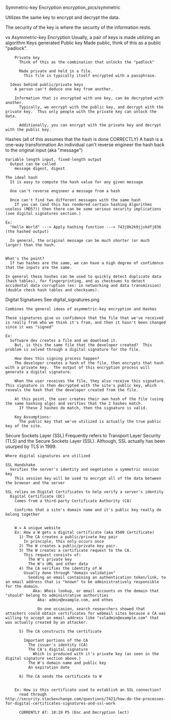 Symmetric-key Encryption
  encryption_pics/symmetric

  Utilizes the same key to encrypt and decrypt the data.

  The security of the key is where the security of the information rests.

  vs Asymmetric-key Encryption
    Usually, a pair of keys is made utilizing an algorithm
      Keys generated
        Public key
          Made public, think of this as a public "padlock".
            
        Private key
          Think of this as the combination that unlocks the "padlock"

          Made private and held in a file.
            This file is typically itself encrypted with a passphrase.

      Ideas behind public/private keys
        A person can't deduce one key from another.

        Information that is encrypted with one key, can be decrypted with another.
          Typically, we encrypt with the public key, and decrypt with the private key.  Thus only people with the private key can unlock the data.

          Additionally, you can encrypt with the private key and decrypt with the public key.

Hashes (all of this assumes that the hash is done CORRECTLY)
  A hash is a one-way transformation
    An individual can't reverse engineer the hash back to the original input (aka "message")
    
    Variable length input, fixed-length output
      Output can be called
        message digest, digest

    The ideal hash
      It is easy to compute the hash value for any given message

      One can't reverse engineer a message from a hash

      Once can't find two different messages with the same hash
        If you can (and this has rendered certain hashing Algorithms useless (MD5?)) then there can be some serious security implications (see digital signatures section.)

    Ex:
      "Hello World" ---> Apply hashing function ---> 743j8k2k9jjskdfj836 (the hashed output)

      In general, the original message can be much shorter (or much larger) than the hash.  


    What's the point?
      If two hashes are the same, we can have a high degree of confidence that the inputs are the same.

    In general these hashes can be used to quickly detect duplicate data (hash tables), for fingerprinting, and as checksums to detect accidental data corruption (ex: in networking and data transmission) (double check hash tables and checksums).

  Digital Signatures
    See digital_signatures.png

    Combines the general ideas of asymmetric-key encryption and Hashes

    These signatures give us confidence that the file that we've received is really from who we think it's from, and then it hasn't been changed since it was "signed"

    Ex:
      Software dev creates a file and we download it.
        But, is this the same file that the developer created?  This problem is solved through a digital signature for the file.

        How does this signing process happen?
        The developer creates a hash of the file, then encrypts that hash with a private key.  The output of this encryption process will generate a digital signature.

        When the user receives the file, they also receive this signature.  This signature is then decrypted with the site's public key, which reveals the hash that the developer created from the file.

        At this point, the user creates their own hash of the file (using the same hashing algo) and verifies that the 2 hashes match.
          If these 2 hashes do match, then the signature is valid.

        Key Assumptions:
          The public key that we've utilized is actually the true public key of the site.

  Secure Sockets Layer (SSL)
    Frequently refers to Transport Layer Security (TLS) and the Secure Sockets Layer (SSL).  Although, SSL actually has been usurped by TLS in 1999.

    Where digital signatures are utilized

    SSL Handshake
      Verifies the server's identity and negotiates a symmetric session key
        This session key will be used to encrypt all of the data between the browser and the server

    SSL relies on Digital Certificates to help verify a server's identity
      Digital Certificate (DC)
        Comes from a third-party Certificate Authority (CA)

        Confirms that a site's domain name and it's public key really do belong together


        W = A unique website
        Ex: How a W gets a digital certificate (aka X509 Certificate)
          1) The CA creates a public/private key pair
            In principle, this only occurs once
          2) The W creates a public/private key pair.
          3) The W creates a certificate request to the CA.
            This request consists of:
              The W's private key
              The W's URL and other data
          4) The CA verifies the identity of W
            Usually done through "domain validation"
              Sending an email containing an authentication token/link, to an email address that is "known" to be administratively responsible for the domain.
                Aka: Whois lookup, or email accounts on the domain that "should" belong to administrative authorities
                  Aka: admin@example.com, and othes

                  On one occasion, search researchers showed that attackers could obtain certificates for webmail sites because a CA was willing to accept an email address like "ssladmin@example.com" that was actually created by an attacker.
          
          5) The CA constructs the certificate

            Important portions of the CA
              The issuer's identity (CA)
              The CA's digital signature
                Which is produced with it's private key (as seen in the digital signature section above.)
              The W's domain name and public key
              An expiration date

          6) The CA sends the certificate to W


        Ex: How is this certificate used to establish an SSL connection?
          read through http://security.stackexchange.com/questions/7421/how-do-the-processes-for-digital-certificates-signatures-and-ssl-work

          CURRENTLY AT: 10:19 PS (Enc and Decryption lect)
















    